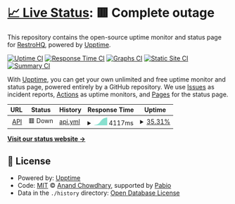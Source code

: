 # [📈 Live Status](https://status.restrohq.us.kg): <!--live status--> **🟥 Complete outage**

This repository contains the open-source uptime monitor and status page for [RestroHQ](restrohq.vercel.app), powered by [Upptime](https://github.com/upptime/upptime).

[![Uptime CI](https://github.com/RestroHQ/upptime/workflows/Uptime%20CI/badge.svg)](https://github.com/RestroHQ/upptime/actions?query=workflow%3A%22Uptime+CI%22)
[![Response Time CI](https://github.com/RestroHQ/upptime/workflows/Response%20Time%20CI/badge.svg)](https://github.com/RestroHQ/upptime/actions?query=workflow%3A%22Response+Time+CI%22)
[![Graphs CI](https://github.com/RestroHQ/upptime/workflows/Graphs%20CI/badge.svg)](https://github.com/RestroHQ/upptime/actions?query=workflow%3A%22Graphs+CI%22)
[![Static Site CI](https://github.com/RestroHQ/upptime/workflows/Static%20Site%20CI/badge.svg)](https://github.com/RestroHQ/upptime/actions?query=workflow%3A%22Static+Site+CI%22)
[![Summary CI](https://github.com/RestroHQ/upptime/workflows/Summary%20CI/badge.svg)](https://github.com/RestroHQ/upptime/actions?query=workflow%3A%22Summary+CI%22)

With [Upptime](https://upptime.js.org), you can get your own unlimited and free uptime monitor and status page, powered entirely by a GitHub repository. We use [Issues](https://github.com/RestroHQ/upptime/issues) as incident reports, [Actions](https://github.com/RestroHQ/upptime/actions) as uptime monitors, and [Pages](https://status.restrohq.us.kg) for the status page.

<!--start: status pages-->
<!-- This summary is generated by Upptime (https://github.com/upptime/upptime) -->
<!-- Do not edit this manually, your changes will be overwritten -->
<!-- prettier-ignore -->
| URL | Status | History | Response Time | Uptime |
| --- | ------ | ------- | ------------- | ------ |
| <img alt="" src="https://icons.duckduckgo.com/ip3/api.restrohq.us.kg.ico" height="13"> [API](https://api.restrohq.us.kg) | 🟥 Down | [api.yml](https://github.com/RestroHQ/upptime/commits/HEAD/history/api.yml) | <details><summary><img alt="Response time graph" src="./graphs/api/response-time-week.png" height="20"> 4117ms</summary><br><a href="https://status.restrohq.us.kg/history/api"><img alt="Response time 2304" src="https://img.shields.io/endpoint?url=https%3A%2F%2Fraw.githubusercontent.com%2FRestroHQ%2Fupptime%2FHEAD%2Fapi%2Fapi%2Fresponse-time.json"></a><br><a href="https://status.restrohq.us.kg/history/api"><img alt="24-hour response time 0" src="https://img.shields.io/endpoint?url=https%3A%2F%2Fraw.githubusercontent.com%2FRestroHQ%2Fupptime%2FHEAD%2Fapi%2Fapi%2Fresponse-time-day.json"></a><br><a href="https://status.restrohq.us.kg/history/api"><img alt="7-day response time 4117" src="https://img.shields.io/endpoint?url=https%3A%2F%2Fraw.githubusercontent.com%2FRestroHQ%2Fupptime%2FHEAD%2Fapi%2Fapi%2Fresponse-time-week.json"></a><br><a href="https://status.restrohq.us.kg/history/api"><img alt="30-day response time 2304" src="https://img.shields.io/endpoint?url=https%3A%2F%2Fraw.githubusercontent.com%2FRestroHQ%2Fupptime%2FHEAD%2Fapi%2Fapi%2Fresponse-time-month.json"></a><br><a href="https://status.restrohq.us.kg/history/api"><img alt="1-year response time 2304" src="https://img.shields.io/endpoint?url=https%3A%2F%2Fraw.githubusercontent.com%2FRestroHQ%2Fupptime%2FHEAD%2Fapi%2Fapi%2Fresponse-time-year.json"></a></details> | <details><summary><a href="https://status.restrohq.us.kg/history/api">35.31%</a></summary><a href="https://status.restrohq.us.kg/history/api"><img alt="All-time uptime 73.95%" src="https://img.shields.io/endpoint?url=https%3A%2F%2Fraw.githubusercontent.com%2FRestroHQ%2Fupptime%2FHEAD%2Fapi%2Fapi%2Fuptime.json"></a><br><a href="https://status.restrohq.us.kg/history/api"><img alt="24-hour uptime 0.00%" src="https://img.shields.io/endpoint?url=https%3A%2F%2Fraw.githubusercontent.com%2FRestroHQ%2Fupptime%2FHEAD%2Fapi%2Fapi%2Fuptime-day.json"></a><br><a href="https://status.restrohq.us.kg/history/api"><img alt="7-day uptime 35.31%" src="https://img.shields.io/endpoint?url=https%3A%2F%2Fraw.githubusercontent.com%2FRestroHQ%2Fupptime%2FHEAD%2Fapi%2Fapi%2Fuptime-week.json"></a><br><a href="https://status.restrohq.us.kg/history/api"><img alt="30-day uptime 73.95%" src="https://img.shields.io/endpoint?url=https%3A%2F%2Fraw.githubusercontent.com%2FRestroHQ%2Fupptime%2FHEAD%2Fapi%2Fapi%2Fuptime-month.json"></a><br><a href="https://status.restrohq.us.kg/history/api"><img alt="1-year uptime 73.95%" src="https://img.shields.io/endpoint?url=https%3A%2F%2Fraw.githubusercontent.com%2FRestroHQ%2Fupptime%2FHEAD%2Fapi%2Fapi%2Fuptime-year.json"></a></details>

<!--end: status pages-->

[**Visit our status website →**](https://status.restrohq.us.kg)

## 📄 License

- Powered by: [Upptime](https://github.com/upptime/upptime)
- Code: [MIT](./LICENSE) © [Anand Chowdhary](https://anandchowdhary.com), supported by [Pabio](https://pabio.com)
- Data in the `./history` directory: [Open Database License](https://opendatacommons.org/licenses/odbl/1-0/)

